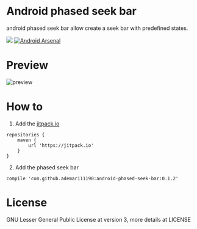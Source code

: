 Android phased seek bar
=======================

android phased seek bar allow create a seek bar with predefined states.

[![](https://jitpack.io/v/ademar111190/android-phased-seek-bar.svg)](https://jitpack.io/#ademar111190/android-phased-seek-bar) [![Android Arsenal](https://img.shields.io/badge/Android%20Arsenal-android--phased--seek--bar-brightgreen.svg?style=flat)](https://android-arsenal.com/details/1/919)

Preview
=======
![preview](https://raw.githubusercontent.com/ademar111190/android-phased-seek-bar/master/images/sample.gif)

How to
============

1. Add the [jitpack.io](https://jitpack.io/)

```
repositories {
    maven {
        url 'https://jitpack.io'
    }
}
```

2. Add the phased seek bar

```
compile 'com.github.ademar111190:android-phased-seek-bar:0.1.2'
```


License
============
GNU Lesser General Public License at version 3, more details at LICENSE
